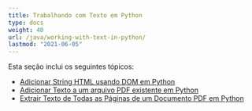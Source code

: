 ```yaml
---
title: Trabalhando com Texto em Python
type: docs
weight: 40
url: /java/working-with-text-in-python/
lastmod: "2021-06-05"
---
```


Esta seção inclui os seguintes tópicos:

- [Adicionar String HTML usando DOM em Python](/pdf/java/add-html-string-using-dom-in-python/)
- [Adicionar Texto a um arquivo PDF existente em Python](/pdf/java/add-text-to-an-existing-pdf-file-in-python/)
- [Extrair Texto de Todas as Páginas de um Documento PDF em Python](/pdf/java/extract-text-from-all-the-pages-of-a-pdf-document-in-python/)
